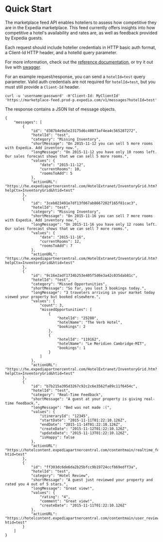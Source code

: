 # Quick Start

The marketplace feed API enables hoteliers to assess how competitive they are in the Expedia marketplace.  This feed currently offers insights into how competitive a hotel's availability and rates are, as well as feedback provided by Expedia guests.

Each request should include hotelier credentials in HTTP basic auth format, a Client-Id HTTP header, and a hotelId query parameter.

For more information, check out the [reference documentation](reference.html), or try it out live with [swagger](swagger.html).

For an example request/response, you can send a `hotelId=test` query parameter.  Valid auth credentials are not required for `hotelId=test`, but you must still provide a `Client-Id` header.

```
curl -u 'username:password' -H'Client-Id: MyClientId' 'https://marketplace-feed.prod-p.expedia.com/v1/messages?hotelId=test'
```

The response contains a JSON list of message objects.

```
{
    "messages": [
        {
            "id": "d387b4e9a5e23175d6c48073af4ea4c565287272",
            "hotelId": "test",
            "category": "Missing Inventory",
            "shortMessage": "On 2015-11-12 you can sell 5 more rooms with Expedia. Add inventory now.",
            "longMessage": "On 2015-11-12 you have only 10 rooms left. Our sales forecast shows that we can sell 5 more rooms.",
            "values": {
                "date": "2015-11-12",
                "currentRooms": 10,
                "roomsToAdd": 5
            },
            "actionURL": "https://he.expediapartnercentral.com/HotelExtranet/InventoryGrid.htm?helpCtx=InventoryGrid&htid=test"
        },
        {
            "id": "3ceb023491e7df13f067ab8667202f165f81cac3",
            "hotelId": "test",
            "category": "Missing Inventory",
            "shortMessage": "On 2015-11-16 you can sell 7 more rooms with Expedia. Add inventory now.",
            "longMessage": "On 2015-11-16 you have only 12 rooms left. Our sales forecast shows that we can sell 7 more rooms.",
            "values": {
                "date": "2015-11-16",
                "currentRooms": 12,
                "roomsToAdd": 7
            },
            "actionURL": "https://he.expediapartnercentral.com/HotelExtranet/InventoryGrid.htm?helpCtx=InventoryGrid&htid=test"
        },
        {
            "id": "9c16e2adf1734b253e405f5d6e3a42c035dab81c",
            "hotelId": "test",
            "category": "Missed Opportunities",
            "shortMessage": "So far, you lost 3 bookings today.",
            "longMessage": "3 travelers arriving in your market today viewed your property but booked elsewhere.",
            "values": {
                "count": 3,
                "missedOpportunities": [
                    {
                        "hotelId": "25280",
                        "hotelName": "The Verb Hotel",
                        "bookings": 2
                    },
                    {
                        "hotelId": "119162",
                        "hotelName": "Le Meridien Cambridge-MIT",
                        "bookings": 1
                    }
                ]
            },
            "actionURL": "https://he.expediapartnercentral.com/HotelExtranet/InventoryGrid.htm?helpCtx=InventoryGrid&htid=test"
        },
        {
            "id": "b7b215a395d3267c92c2c6e3562fa09c11f6454c",
            "hotelId": "test",
            "category": "Real-Time Feedback",
            "shortMessage": "A guest at your property is giving real-time feedback.",
            "longMessage": "Bed was not made :(",
            "values": {
                "itineraryId": "12345",
                "startDate": "2015-11-11T01:22:10.126Z",
                "endDate": "2015-11-14T01:22:10.126Z",
                "createDate": "2015-11-12T01:22:10.126Z",
                "updateDate": "2015-11-13T01:22:10.126Z",
                "isHappy": false
            },
            "actionURL": "https://hotelcontent.expediapartnercentral.com/contentmain/realtime_feedback.html?htid=test"
        },
        {
            "id": "ff303dc6de6da2b25bfcc9b19724ccfb69edff3a",
            "hotelId": "test",
            "category": "Hotel Review",
            "shortMessage": "A guest just reviewed your property and rated you 4 out of 5 stars.",
            "longMessage": "Great view!",
            "values": {
                "rating": "4",
                "comment": "Great view!",
                "createDate": "2015-11-11T01:22:10.126Z"
            },
            "actionURL": "https://hotelcontent.expediapartnercentral.com/contentmain/user_reviews.html?htid=test"
        }
    ]
}
```
